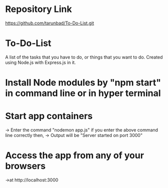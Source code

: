 # Repository Link
https://github.com/tarunbad/To-Do-List.git


# To-Do-List
A list of the tasks that you have to do, or things that you want to do. Created using Node.js with Express.js in it. 

# Install Node modules by "npm start" in command line or in hyper terminal

# Start app containers
 -> Enter the command "nodemon app.js"
if you enter the above command line correctly then, 
 -> Output will be "Server started on  port 3000"
 
# Access the app from any of your browsers
  ->at http://localhost:3000
